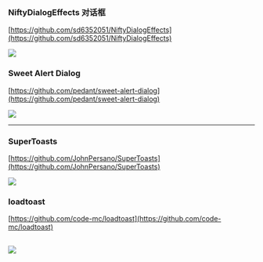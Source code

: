 

### NiftyDialogEffects 对话框 ###



[https://github.com/sd6352051/NiftyDialogEffects](https://github.com/sd6352051/NiftyDialogEffects)

![](https://camo.githubusercontent.com/456687ac516bb07f1076928d635bfddf6b90d5ec/687474703a2f2f696d67302e70682e3132362e6e65742f69433436653162586b55316631724966555a6f3939773d3d2f363539373632303632313938343031393430382e676966)





### Sweet Alert Dialog ###

[https://github.com/pedant/sweet-alert-dialog](https://github.com/pedant/sweet-alert-dialog)


![](https://github.com/pedant/sweet-alert-dialog/raw/master/change_type.gif)
				

----------



















### SuperToasts ###


[https://github.com/JohnPersano/SuperToasts](https://github.com/JohnPersano/SuperToasts)


![](https://camo.githubusercontent.com/b52711b589229453cde3c15cebc921285f01d9b8/687474703a2f2f69313031362e70686f746f6275636b65742e636f6d2f616c62756d732f61663238342f547572626f70776e65642f7375706572746f617374735f67726f75705f73637265656e73686f745f74776f2e706e67)


### loadtoast ###

[https://github.com/code-mc/loadtoast](https://github.com/code-mc/loadtoast)

![](https://camo.githubusercontent.com/96592555c77792a317564369f8ff53bafcba2a13/687474703a2f2f692e696d6775722e636f6d2f57776f784c4d752e676966)
----------



